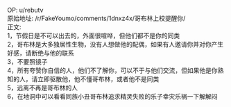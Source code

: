 
OP: u/rebutv  
原始地址: /r/FakeYoumo/comments/1dnxz4x/哥布林上校提醒你/  
正文:  
1，节假日是不可以出去的，外面很喧哗，但他们都不是你的同类  
2，哥布林是大多独居性生物，没有人想做他的配偶，如果有人邀请你并对你产生好感，请断绝与他的联系  
3，不要照镜子  
4，所有夸赞你自信的人，他们不了解你，可以不于与他们交流，但如果他是你熟知的人，请立即驱散他，他不懂哥布林，或者他不是同类  
5，远离不再是哥布林的人  
6，在地洞中可以看看同族小丑哥布林追求精灵失败的乐子幸灾乐祸一下解解闷

